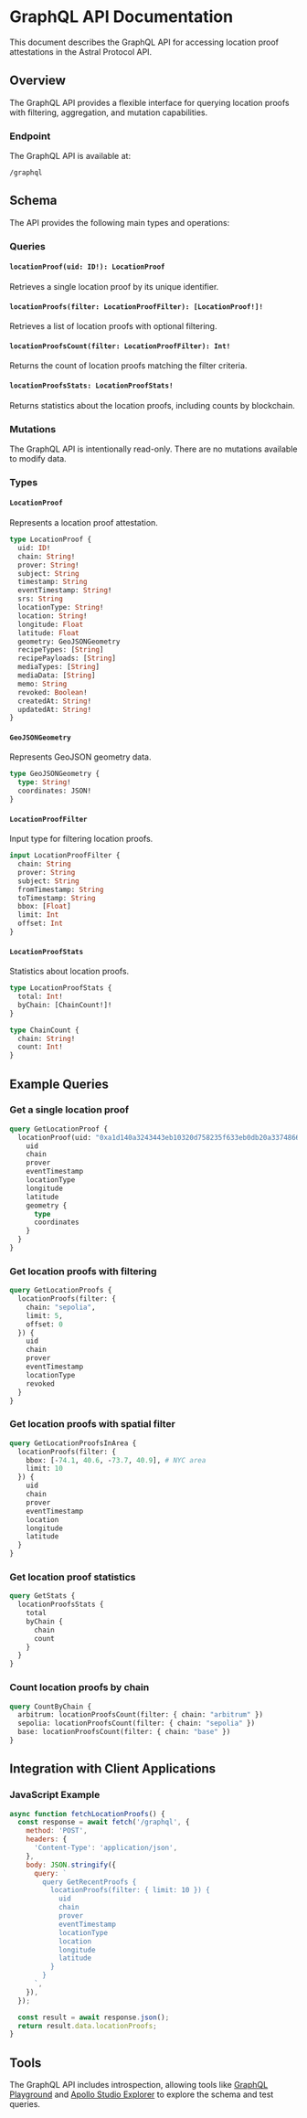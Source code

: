 # GraphQL API Documentation

This document describes the GraphQL API for accessing location proof attestations in the Astral Protocol API.

## Overview

The GraphQL API provides a flexible interface for querying location proofs with filtering, aggregation, and mutation capabilities. 

### Endpoint

The GraphQL API is available at:

```
/graphql
```

## Schema

The API provides the following main types and operations:

### Queries

#### `locationProof(uid: ID!): LocationProof`

Retrieves a single location proof by its unique identifier.

#### `locationProofs(filter: LocationProofFilter): [LocationProof!]!`

Retrieves a list of location proofs with optional filtering.

#### `locationProofsCount(filter: LocationProofFilter): Int!`

Returns the count of location proofs matching the filter criteria.

#### `locationProofsStats: LocationProofStats!`

Returns statistics about the location proofs, including counts by blockchain.

### Mutations

The GraphQL API is intentionally read-only. There are no mutations available to modify data.

### Types

#### `LocationProof`

Represents a location proof attestation.

```graphql
type LocationProof {
  uid: ID!
  chain: String!
  prover: String!
  subject: String
  timestamp: String
  eventTimestamp: String!
  srs: String
  locationType: String!
  location: String!
  longitude: Float
  latitude: Float
  geometry: GeoJSONGeometry
  recipeTypes: [String]
  recipePayloads: [String]
  mediaTypes: [String]
  mediaData: [String]
  memo: String
  revoked: Boolean!
  createdAt: String!
  updatedAt: String!
}
```

#### `GeoJSONGeometry`

Represents GeoJSON geometry data.

```graphql
type GeoJSONGeometry {
  type: String!
  coordinates: JSON!
}
```

#### `LocationProofFilter`

Input type for filtering location proofs.

```graphql
input LocationProofFilter {
  chain: String
  prover: String
  subject: String
  fromTimestamp: String
  toTimestamp: String
  bbox: [Float]
  limit: Int
  offset: Int
}
```

#### `LocationProofStats`

Statistics about location proofs.

```graphql
type LocationProofStats {
  total: Int!
  byChain: [ChainCount!]!
}

type ChainCount {
  chain: String!
  count: Int!
}
```

## Example Queries

### Get a single location proof

```graphql
query GetLocationProof {
  locationProof(uid: "0xa1d140a3243443eb10320d758235f633eb0db20a3374866f6f53001ac3fcd2c6") {
    uid
    chain
    prover
    eventTimestamp
    locationType
    longitude
    latitude
    geometry {
      type
      coordinates
    }
  }
}
```

### Get location proofs with filtering

```graphql
query GetLocationProofs {
  locationProofs(filter: {
    chain: "sepolia",
    limit: 5,
    offset: 0
  }) {
    uid
    chain
    prover
    eventTimestamp
    locationType
    revoked
  }
}
```

### Get location proofs with spatial filter

```graphql
query GetLocationProofsInArea {
  locationProofs(filter: {
    bbox: [-74.1, 40.6, -73.7, 40.9], # NYC area
    limit: 10
  }) {
    uid
    chain
    prover
    eventTimestamp
    location
    longitude
    latitude
  }
}
```

### Get location proof statistics

```graphql
query GetStats {
  locationProofsStats {
    total
    byChain {
      chain
      count
    }
  }
}
```

### Count location proofs by chain

```graphql
query CountByChain {
  arbitrum: locationProofsCount(filter: { chain: "arbitrum" })
  sepolia: locationProofsCount(filter: { chain: "sepolia" })
  base: locationProofsCount(filter: { chain: "base" })
}
```

<!-- Mutation examples removed as the API is read-only -->

## Integration with Client Applications

### JavaScript Example

```javascript
async function fetchLocationProofs() {
  const response = await fetch('/graphql', {
    method: 'POST',
    headers: {
      'Content-Type': 'application/json',
    },
    body: JSON.stringify({
      query: `
        query GetRecentProofs {
          locationProofs(filter: { limit: 10 }) {
            uid
            chain
            prover
            eventTimestamp
            locationType
            location
            longitude
            latitude
          }
        }
      `,
    }),
  });

  const result = await response.json();
  return result.data.locationProofs;
}
```

## Tools

The GraphQL API includes introspection, allowing tools like [GraphQL Playground](https://github.com/graphql/graphql-playground) and [Apollo Studio Explorer](https://studio.apollographql.com/) to explore the schema and test queries.